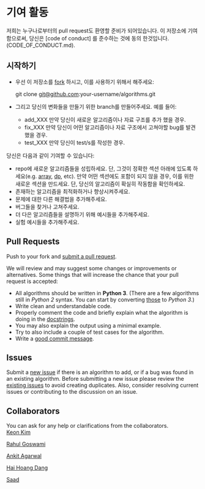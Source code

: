 # 기여 활동

저희는 누구나로부터의 pull request도 환영할 준비가 되어있습니다. 이 저장소에 기여 함으로써, 당신은 [code of conduct]
를 준수하는 것에 동의 한것입니다.(CODE_OF_CONDUCT.md).

## 시작하기 

* 우선 이 저장소를 [fork][fork] 하시고, 이를 사용하기 위해서 해주세요:

    git clone git@github.com:your-username/algorithms.git  

* 그리고 당신의 변화들을 만들기 위한 branch를 만들어주세요. 예를 들어:  
  * add_XXX 만약 당신이 새로운 알고리즘이나 자료 구조를 추가 했을 경우.  
  * fix_XXX 만약 당신이 어떤 알고리즘이나 자료 구조에서 고쳐야할 bug를 발견했을 경우.  
  * test_XXX 만약 당신이 test/s를 작성한 경우.  

당신은 다음과 같이 기여할 수 있습니다:
- repo에 새로운 알고리즘들을 성립하세요. 단, 그것이 정확한 섹션 아래에 있도록 하세요(e.g. [array](array), [dp](dp), etc).
만약 어떤 섹션에도 포함이 되지 않을 경우, 이를 위한 새로운 섹션을 만드세요. 단, 당신의 알고리즘이 확실히 작동함을
확인하세요.  
- 존재하는 알고리즘을 최적화하거나 향상시켜주세요.
- 문제에 대한 다른 해결법을 추가해주세요.
- 버그들을 찾거나 고쳐주세요.
- 더 다은 알고리즘들을 설명하기 위해 예시들을 추가해주세요.
- 실험 예시들을 추가해주세요.

## Pull Requests
Push to your fork and [submit a pull request][pr].

We will review and may suggest some changes or improvements or alternatives.
Some things that will increase the chance that your pull request is accepted:

* All algorithms should be written in **Python 3**.
(There are a few algorithms still in _Python 2_ syntax. You can start by converting
[those][issue120] to _Python 3_.)
* Write clean and understandable code.
* Properly comment the code and briefly explain what the algorithm is doing in the [docstrings][docstr].
* You may also explain the output using a minimal example.
* Try to also include a couple of test cases for the algorithm.
* Write a [good commit message][commit].


## Issues
Submit a [new issue][newissue] if there is an algorithm to add, or if a bug was found in an existing algorithm. Before submitting a new issue please review the [existing issues][issues] to avoid creating duplicates. Also, consider resolving current issues or contributing to the discussion on an issue.

## Collaborators
You can ask for any help or clarifications from the collaborators.  
[Keon Kim](https://github.com/keon)

[Rahul Goswami](https://github.com/goswami-rahul)

[Ankit Agarwal](https://github.com/ankit167)

[Hai Hoang Dang](https://github.com/danghai)

[Saad](https://github.com/SaadBenn)

[fork]: https://help.github.com/articles/fork-a-repo/
[docstr]: https://www.python.org/dev/peps/pep-0257/#multi-line-docstrings
[commit]: http://tbaggery.com/2008/04/19/a-note-about-git-commit-messages.html
[pr]: https://github.com/keon/algorithms/compare/
[newissue]: https://github.com/keon/algorithms/issues/new
[issue120]: https://github.com/keon/algorithms/issues/120
[issues]: https://github.com/keon/algorithms/issues/
